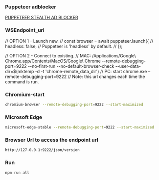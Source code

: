 ### Puppeteer adblocker

[PUPPETEER STEALTH AD BLOCKER](https://stackoverflow.com/questions/75264181/how-to-fix-the-issue-puppeteer-use-isnt-a-function)

### WSEndpoint_url

// OPTION 1 - Launch new.
// const browser = await puppeteer.launch({
// headless: false, // Puppeteer is 'headless' by default.
// });

// OPTION 2 - Connect to existing.
// MAC: /Applications/Google\ Chrome.app/Contents/MacOS/Google\ Chrome --remote-debugging-port=9222 --no-first-run --no-default-browser-check --user-data-dir=$(mktemp -d -t 'chrome-remote_data_dir')
// PC: start chrome.exe –remote-debugging-port=9222
// Note: this url changes each time the command is run.

### Chromium-start

```bash
chromium-browser --remote-debugging-port=9222 --start-maximized
```

### Microsoft Edge

```bash
microsoft-edge-stable --remote-debugging-port=9222 --start-maximized
```

### Browser Url to access the endpoint url

```bash
http://127.0.0.1:9222/json/version
```

### Run

```bash
npm run all
```
